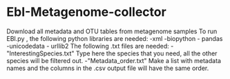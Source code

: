 # EbI-Metagenome-collector
Download all metadata and OTU tables from metagenome samples
To run EBI.py , the following python libraries are needed: -xml -biopython - pandas -unicodedata - urllib2 
The following .txt files are needed:
-"InterestingSpecies.txt" Type here the species that you need, all the other species will be filtered out.
-"Metadata_order.txt" Make a list with metadata names and the columns in the .csv output file will have the same order.
